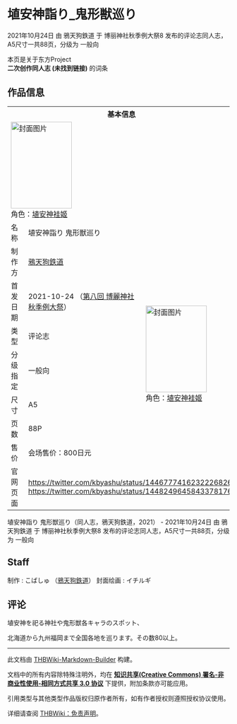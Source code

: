 # 埴安神詣り_鬼形獣巡り

<!-- source html: G:\repos\THBWiki-Markdown-Builder\THBWikiMarkdown\Temp\main\1\10\ns0%3A%E5%9F%B4%E5%AE%89%E7%A5%9E%E8%A9%A3%E3%82%8A_%E9%AC%BC%E5%BD%A2%E7%8D%A3%E5%B7%A1%E3%82%8A.html -->

2021年10月24日 由 鴉天狗鉄道 于 博丽神社秋季例大祭8 发布的评论志同人志，A5尺寸一共88页，分级为 一般向

本页是关于东方Project  
 **二次创作同人志 (未找到链接)** 的词条
## 作品信息

<table><tbody><tr><th colspan="3">基本信息</th></tr><tr><td class="cover-artwork-mobile" colspan="2"><a href="./文件-埴安神詣り_鬼形獣巡り封面.jpg.md" class="image" title="封面图片"><img alt="封面图片" src="https://upload.thwiki.cc/thumb/5/59/%E5%9F%B4%E5%AE%89%E7%A5%9E%E8%A9%A3%E3%82%8A_%E9%AC%BC%E5%BD%A2%E7%8D%A3%E5%B7%A1%E3%82%8A%E5%B0%81%E9%9D%A2.jpg/138px-%E5%9F%B4%E5%AE%89%E7%A5%9E%E8%A9%A3%E3%82%8A_%E9%AC%BC%E5%BD%A2%E7%8D%A3%E5%B7%A1%E3%82%8A%E5%B0%81%E9%9D%A2.jpg" decoding="async" loading="lazy" width="138" height="196" srcset="https://upload.thwiki.cc/thumb/5/59/%E5%9F%B4%E5%AE%89%E7%A5%9E%E8%A9%A3%E3%82%8A_%E9%AC%BC%E5%BD%A2%E7%8D%A3%E5%B7%A1%E3%82%8A%E5%B0%81%E9%9D%A2.jpg/207px-%E5%9F%B4%E5%AE%89%E7%A5%9E%E8%A9%A3%E3%82%8A_%E9%AC%BC%E5%BD%A2%E7%8D%A3%E5%B7%A1%E3%82%8A%E5%B0%81%E9%9D%A2.jpg 1.5x, https://upload.thwiki.cc/thumb/5/59/%E5%9F%B4%E5%AE%89%E7%A5%9E%E8%A9%A3%E3%82%8A_%E9%AC%BC%E5%BD%A2%E7%8D%A3%E5%B7%A1%E3%82%8A%E5%B0%81%E9%9D%A2.jpg/276px-%E5%9F%B4%E5%AE%89%E7%A5%9E%E8%A9%A3%E3%82%8A_%E9%AC%BC%E5%BD%A2%E7%8D%A3%E5%B7%A1%E3%82%8A%E5%B0%81%E9%9D%A2.jpg 2x" data-file-width="1000" data-file-height="1420"></a><div class="cover-char">角色：<a href="./埴安神袿姬.md" title="埴安神袿姬">埴安神袿姬</a></div></td>
</tr><tr><td class="label">名称</td><td colspan="2"> 埴安神詣り 鬼形獣巡り </td></tr><tr><td class="label">制作方</td><td><a href="./鴉天狗鉄道.md" title="鴉天狗鉄道">鴉天狗鉄道</a></td><td class="cover-artwork" rowspan="7" style="min-width:196px;"><a href="./文件-埴安神詣り_鬼形獣巡り封面.jpg.md" class="image" title="封面图片"><img alt="封面图片" src="https://upload.thwiki.cc/thumb/5/59/%E5%9F%B4%E5%AE%89%E7%A5%9E%E8%A9%A3%E3%82%8A_%E9%AC%BC%E5%BD%A2%E7%8D%A3%E5%B7%A1%E3%82%8A%E5%B0%81%E9%9D%A2.jpg/138px-%E5%9F%B4%E5%AE%89%E7%A5%9E%E8%A9%A3%E3%82%8A_%E9%AC%BC%E5%BD%A2%E7%8D%A3%E5%B7%A1%E3%82%8A%E5%B0%81%E9%9D%A2.jpg" decoding="async" loading="lazy" width="138" height="196" srcset="https://upload.thwiki.cc/thumb/5/59/%E5%9F%B4%E5%AE%89%E7%A5%9E%E8%A9%A3%E3%82%8A_%E9%AC%BC%E5%BD%A2%E7%8D%A3%E5%B7%A1%E3%82%8A%E5%B0%81%E9%9D%A2.jpg/207px-%E5%9F%B4%E5%AE%89%E7%A5%9E%E8%A9%A3%E3%82%8A_%E9%AC%BC%E5%BD%A2%E7%8D%A3%E5%B7%A1%E3%82%8A%E5%B0%81%E9%9D%A2.jpg 1.5x, https://upload.thwiki.cc/thumb/5/59/%E5%9F%B4%E5%AE%89%E7%A5%9E%E8%A9%A3%E3%82%8A_%E9%AC%BC%E5%BD%A2%E7%8D%A3%E5%B7%A1%E3%82%8A%E5%B0%81%E9%9D%A2.jpg/276px-%E5%9F%B4%E5%AE%89%E7%A5%9E%E8%A9%A3%E3%82%8A_%E9%AC%BC%E5%BD%A2%E7%8D%A3%E5%B7%A1%E3%82%8A%E5%B0%81%E9%9D%A2.jpg 2x" data-file-width="1000" data-file-height="1420"></a><div class="cover-char">角色：<a href="./埴安神袿姬.md" title="埴安神袿姬">埴安神袿姬</a></div></td>
</tr><tr><td class="label">首发日期</td><td>2021-10-24&#160;（<a href="/展会作品列表?e=%E5%8D%9A%E4%B8%BD%E7%A5%9E%E7%A4%BE%E7%A7%8B%E5%AD%A3%E4%BE%8B%E5%A4%A7%E7%A5%AD%238">第八回 博麗神社秋季例大祭</a>）</td></tr><tr><td class="label">类型</td><td>评论志</td></tr><tr><td class="label">分级指定</td><td>一般向</td></tr><tr><td class="label">尺寸</td><td>A5</td></tr><tr><td class="label">页数</td><td>88P</td></tr><tr><td class="label">售价</td><td>会场售价：800日元</td></tr>
<tr><td class="label">官网页面</td><td colspan="2"><a rel="nofollow" class="external free" href="https://twitter.com/kbyashu/status/1446777416232226826">https://twitter.com/kbyashu/status/1446777416232226826</a><br><a rel="nofollow" class="external free" href="https://twitter.com/kbyashu/status/1448249645843378176">https://twitter.com/kbyashu/status/1448249645843378176</a></td></tr></tbody></table>

埴安神詣り 鬼形獣巡り（同人志，鴉天狗鉄道，2021） - 2021年10月24日 由 鴉天狗鉄道 于 博丽神社秋季例大祭8 发布的评论志同人志，A5尺寸一共88页，分级为 一般向
## Staff
制作
: こばしゅ （[鴉天狗鉄道](./鴉天狗鉄道.md)）
封面绘画
: イチルギ

## 评论

  
埴安神を祀る神社や鬼形獣各キャラのスポット、  

北海道から九州福岡まで全国各地を巡ります。その数80以上。
  


  
  

  





---

此文档由 [THBWiki-Markdown-Builder](https://github.com/Delsin-Yu/THBWiki-Markdown-Builder) 构建。

文档中的所有内容除特殊注明外，均在 [**知识共享(Creative Commons) 署名-非商业性使用-相同方式共享 3.0 协议**](https://creativecommons.org/licenses/by-sa/3.0/deed.zh-hans) 下提供，附加条款亦可能应用。

引用类型与其他类型作品版权归原作者所有，如有作者授权则遵照授权协议使用。

详细请查阅 [THBWiki：免责声明](https://thbwiki.cc/THBWiki:%E5%85%8D%E8%B4%A3%E5%A3%B0%E6%98%8E)。

